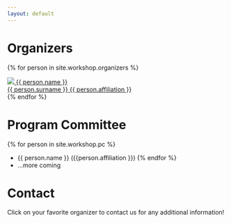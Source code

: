 ```yaml
---
layout: default
---
```


# Organizers

<p>
{% for person in site.workshop.organizers %}
<a href="mailto:{{ person.email }}">
<div class="item">
    <img class="headshot" src="{{ person.pic }}"/>
    <span class="name">{{ person.name }}<br>{{ person.surname }}</span>
    <span class="affiliation">{{ person.affiliation }}</span>
</div>
</a>
{% endfor %}
</p>

# Program Committee

{% for person in site.workshop.pc %}
* {{ person.name }} ({{person.affiliation }})
{% endfor %}
* ...more coming

<!--<ul>
  <li>Pietro Buzzega (Covision Lab)</li>
  <li>Matthias De Lange (KU Leuven)</li>
  <li>Arthur Douillard (Sorbonne University)</li>
  <li>Sebastian Farquhar (University of Oxford)</li>
  <li>Bartosz Krawczyk (Virginia Commonwealth University)</li>
  <li>Marc Masana (Graz University of Technology)</li>
  <li>Seyed Iman Mirzadeh (Washington State University)</li>
  <li>Gido Van De Ven (Baylor College of Medicine)</li>
  <li>Joost van de Weijer (Universitat Autònoma de Barcelona)</li>
  <li>Johannes von Oswald (ETH Zurich)</li>
  <li>James Smith (Georgia Institute of Technology)</li>
  <li>Mehrdad Farajtabar (Google Deepmind)</li>
  <li>Timothée Lesort (MILA, University of Montreal)</li>
</ul>-->

# Contact

Click on your favorite organizer to contact us for any additional information!
